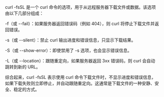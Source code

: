 curl -fsSL 是一个 curl 命令的选项，用于从远程服务器下载文件或数据。该选项由以下几部分组成：

-f（或 --fail）：如果服务器返回错误码（例如 404），则 curl 将停止下载文件并返回错误。

-s（或 --silent）：禁止 curl 输出进度和错误信息，只显示下载结果。

-S（或 --show-error）：即使禁用了 -s 选项，也会显示错误信息。

-L（或 --location）：跟随重定向，如果服务器返回 3xx 错误码，则 curl 会自动跳转到新的 URL。

综合起来，curl -fsSL 表示使用 curl 命令下载文件时，不显示进度和错误信息，如果下载失败则立即停止，并自动跟随重定向。这通常是下载文件的一种安静、安全、稳定的方式。